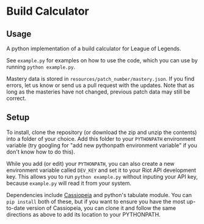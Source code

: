 # Build Calculator

## Usage

A python implementation of a build calculator for League of Legends.

See `example.py` for examples on how to use the code, which you can use by running `python example.py`.

Mastery data is stored in `resources/patch_number/mastery.json`. If you find errors, let us know or send us a pull request with the updates. Note that as long as the masteries have not changed, previous patch data may still be correct.

## Setup

To install, clone the repository (or download the zip and unzip the contents) into a folder of your choice. Add this folder to your `PYTHONPATH` environment variable (try googling for "add new pythonpath environment variable" if you don't know how to do this).

While you add (or edit) your `PYTHONPATH`, you can also create a new environment variable called `DEV_KEY` and set it to your Riot API development key. This allows you to run `python example.py` without inputing your API key, because `example.py` will read it from your system.

Dependencies include [Cassiopeia](https://github.com/meraki-analytics/cassiopeia) and python's tabulate module. You can `pip install` both of these, but if you want to ensure you have the most up-to-date version of Cassiopeia, you can clone it and follow the same directions as above to add its location to your PYTHONPATH.
